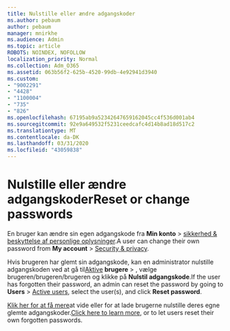 ```yaml
---
title: Nulstille eller ændre adgangskoder
ms.author: pebaum
author: pebaum
manager: mnirkhe
ms.audience: Admin
ms.topic: article
ROBOTS: NOINDEX, NOFOLLOW
localization_priority: Normal
ms.collection: Adm_O365
ms.assetid: 063b56f2-625b-4520-99db-4e92941d3940
ms.custom:
- "9002291"
- "4428"
- "1100004"
- "735"
- "826"
ms.openlocfilehash: 67195ab9a52342647659162045cc4f536d001ab4
ms.sourcegitcommit: 92e9a649532f5231ceedcafc4d14b8ad18d517c2
ms.translationtype: MT
ms.contentlocale: da-DK
ms.lasthandoff: 03/31/2020
ms.locfileid: "43059838"
---
```

# <a name="reset-or-change-passwords"></a><span data-ttu-id="e49e3-102">Nulstille eller ændre adgangskoder</span><span class="sxs-lookup"><span data-stu-id="e49e3-102">Reset or change passwords</span></span>

<span data-ttu-id="e49e3-103">En bruger kan ændre sin egen adgangskode fra **Min konto** > [sikkerhed & beskyttelse af personlige oplysninger](https://portal.office.com/account/#security).</span><span class="sxs-lookup"><span data-stu-id="e49e3-103">A user can change their own password from **My account** > [Security & privacy](https://portal.office.com/account/#security).</span></span>
  
<span data-ttu-id="e49e3-104">Hvis brugeren har glemt sin adgangskode, kan en administrator nulstille adgangskoden ved at gå til[Aktive](https://portal.office.com/adminportal/home#/users) **brugere** > , vælge brugeren/brugeren/brugeren og klikke på **Nulstil adgangskode**.</span><span class="sxs-lookup"><span data-stu-id="e49e3-104">If the user has forgotten their password, an admin can reset the password by going to **Users** > [Active users](https://portal.office.com/adminportal/home#/users), select the user(s), and click **Reset password**.</span></span>
  
<span data-ttu-id="e49e3-105">[Klik her for at få mere](https://docs.microsoft.com/office365/admin/add-users/reset-passwords)at vide eller for at lade brugerne nulstille deres egne glemte adgangskoder.</span><span class="sxs-lookup"><span data-stu-id="e49e3-105">[Click here to learn more](https://docs.microsoft.com/office365/admin/add-users/reset-passwords), or to let users reset their own forgotten passwords.</span></span>
